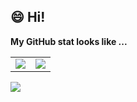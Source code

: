 ## :smile: Hi!

**My GitHub stat looks like ...**
<table width="1200px"><tr>
<td><img align="center" src="https://github-readme-stats.vercel.app/api?username=Kaslanarian&show_icons=true&count_private=true&hide=prs&theme=graywhite" border=0></td>
<td><img align="center" src="https://github-readme-stats.vercel.app/api/top-langs/?username=Kaslanarian&langs_count=3" border=0></td>
</tr></table

<a href="https://clustrmaps.com/site/1bp1k" title="Visit tracker"><img src="//www.clustrmaps.com/map_v2.png?d=AVdEYWPFkRb_pFaq5zYrlP09VDBmDYc_y6i7vb0A-qU&cl=ffffff"></a>
